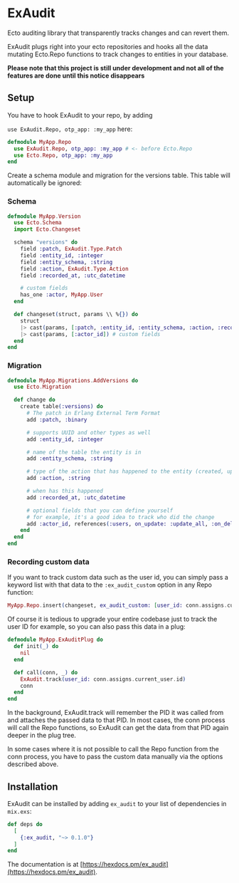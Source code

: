 # ExAudit

Ecto auditing library that transparently tracks changes and can revert them.

ExAudit plugs right into your ecto repositories and hooks all the data mutating Ecto.Repo functions
to track changes to entities in your database.

**Please note that this project is still under development and not all of the features are done until this notice disappears**

## Setup

You have to hook ExAudit to your repo, by adding

`use ExAudit.Repo, otp_app: :my_app` here:

```elixir
defmodule MyApp.Repo
  use ExAudit.Repo, otp_app: :my_app # <- before Ecto.Repo
  use Ecto.Repo, otp_app: :my_app
end
```

Create a schema module and migration for the versions table. This table will automatically be ignored:

### Schema

```elixir
defmodule MyApp.Version
  use Ecto.Schema
  import Ecto.Changeset

  schema "versions" do
    field :patch, ExAudit.Type.Patch
    field :entity_id, :integer
    field :entity_schema, :string
    field :action, ExAudit.Type.Action
    field :recorded_at, :utc_datetime

    # custom fields
    has_one :actor, MyApp.User
  end

  def changeset(struct, params \\ %{}) do
    struct
    |> cast(params, [:patch, :entity_id, :entity_schema, :action, :recorded_at])
    |> cast(params, [:actor_id]) # custom fields
  end
end
```

### Migration

```elixir
defmodule MyApp.Migrations.AddVersions do
  use Ecto.Migration

  def change do
    create table(:versions) do
      # The patch in Erlang External Term Format
      add :patch, :binary

      # supports UUID and other types as well
      add :entity_id, :integer 

      # name of the table the entity is in
      add :entity_schema, :string 

      # type of the action that has happened to the entity (created, updated, deleted)
      add :action, :string

      # when has this happened
      add :recorded_at, :utc_datetime

      # optional fields that you can define yourself
      # for example, it's a good idea to track who did the change
      add :actor_id, references(:users, on_update: :update_all, :on_delete: :nilify_all)
    end
  end
end
```

### Recording custom data

If you want to track custom data such as the user id, you can simply pass a keyword list with that data
to the `:ex_audit_custom` option in any Repo function:

```elixir
MyApp.Repo.insert(changeset, ex_audit_custom: [user_id: conn.assigns.current_user.id])
```

Of course it is tedious to upgrade your entire codebase just to track the user ID for example, so you can 
also pass this data in a plug:

```elixir
defmodule MyApp.ExAuditPlug do
  def init(_) do
    nil
  end

  def call(conn, _) do
    ExAudit.track(user_id: conn.assigns.current_user.id)
    conn
  end
end
```

In the background, ExAudit.track will remember the PID it was called from and attaches the passed data to that 
PID. In most cases, the conn process will call the Repo functions, so ExAudit can get the data from that PID again deeper
in the plug tree.

In some cases where it is not possible to call the Repo function from the conn process, you have to pass the 
custom data manually via the options described above.

## Installation

ExAudit can be installed by adding `ex_audit` to your list of dependencies in `mix.exs`:

```elixir
def deps do
  [
    {:ex_audit, "~> 0.1.0"}
  ]
end
```

The documentation is at [https://hexdocs.pm/ex_audit](https://hexdocs.pm/ex_audit).
